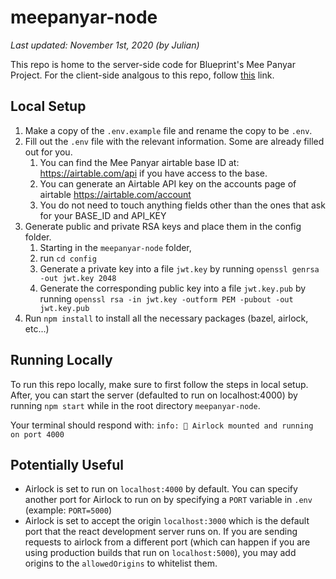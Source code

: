 # meepanyar-node

_Last updated: November 1st, 2020 (by Julian)_

This repo is home to the server-side code for Blueprint's Mee Panyar Project. For the client-side analgous to this repo, follow [this](https://github.com/calblueprint/meepanyar) link.

## Local Setup
1. Make a copy of the `.env.example` file and rename the copy to be `.env`.
2. Fill out the `.env` file with the relevant information. Some are already filled out for you.
    1. You can find the Mee Panyar airtable base ID at: https://airtable.com/api if you have access to the base.
    2. You can generate an Airtable API key on the accounts page of airtable https://airtable.com/account
    3. You do not need to touch anything fields other than the ones that ask for your BASE_ID and API_KEY
3. Generate public and private RSA keys and place them in the config folder.
    1. Starting in the `meepanyar-node` folder, 
    2. run `cd config`
    3. Generate a private key into a file `jwt.key` by running `openssl genrsa -out jwt.key 2048` 
    4. Generate the corresponding public key into a file `jwt.key.pub` by running `openssl rsa -in jwt.key -outform PEM -pubout -out jwt.key.pub`
4. Run `npm install` to install all the necessary packages (bazel, airlock, etc...)

## Running Locally

To run this repo locally, make sure to first follow the steps in local setup. After, you can start the server (defaulted to run on localhost:4000) by running `npm start` while in the root directory `meepanyar-node`.

Your terminal should respond with: `info: 🚀 Airlock mounted and running on port 4000`

## Potentially Useful
- Airlock is set to run on `localhost:4000` by default. You can specify another port for Airlock to run on by specifying a `PORT` variable in `.env` (example: `PORT=5000`)
- Airlock is set to accept the origin `localhost:3000` which is the default port that the react development server runs on. If you are sending requests to airlock from a different port (which can happen if you are using production builds that run on `localhost:5000`), you may add origins to the `allowedOrigins` to whitelist them.